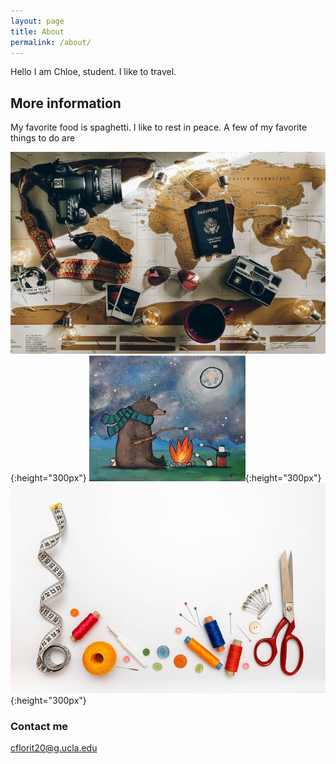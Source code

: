 ```yaml
---
layout: page
title: About
permalink: /about/
---
```

Hello I am Chloe, student. I like to travel. 

## More information

My favorite food is spaghetti. I like to rest in peace. 
A few of my favorite things to do are

![](/images/travel.jpg){:height="300px"}
![](/images/camping.jpg){:height="300px"}
![](/images/sew.jpg){:height="300px"}


### Contact me

[cflorit20@g.ucla.edu](mailto:cflorit20@g.ucla.edu)